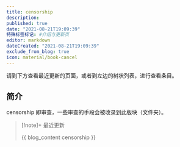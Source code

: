 ```yaml
---
title: censorship
description:
published: true
date: "2021-08-21T19:09:39"
特殊标签标记: #介绍与更新页
editor: markdown
dateCreated: "2021-08-21T19:09:39"
exclude_from_blog: true
icon: material/book-cancel
---
```


请到下方查看最近更新的页面，或者到左边的树状列表，进行查看条目。

## 简介

censorship 即审查，一些审查的手段会被收录到此版块（文件夹）。

> [!note]+ 最近更新
>
> {{ blog_content censorship }}
